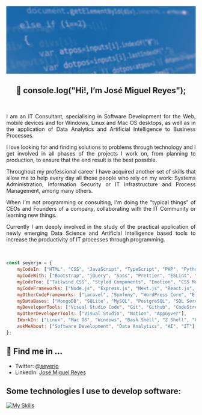 <img src="./assets/github-profile-banner.jpg" />

<h2 align="center">
    👋 console.log("Hi!, I’m José Miguel Reyes");
</h2>

<br/>

<p align="justify">
I am an IT Consultant, specialising in Software Development for the Web, mobile devices and for Windows, Linux and Mac OS desktops, as well as in the application of Data Analytics and Artificial Intelligence to Business Processes.
</p>

<p align="justify">
I love looking for and finding solutions to problems through technology and I get involved in all phases of the projects I work on, from planning to production, to ensure that the end result is the best possible.
</p>

<p align="justify">
Throughout my professional career I have acquired another set of skills that allow me to help every day all those people who rely on my work: Systems Administration, Information Security or IT Infrastructure and Process Management, among many others.
</p>

<p align="justify">
When I'm not programming or consulting, I'm doing the "typical things" of CEOs and Founders of a company, collaborating with the IT Community or learning new things.
</p>

<p align="justify">
Currently I am deeply involved in the study of the practical application of newly emerging Data Science and Artificial Intelligence based tools to increase the productivity of IT processes through programming.
</p>

<br/>

```javascript
const seyerjo = {
    myCodeIn: ["HTML", "CSS", "JavaScript", "TypeScript", "PHP", "Python", "C#"],
    myCodeWith: ["Bootstrap", "jQuery", "Sass", "Prettier", "ESLint", "Jest", "Vite", "PHPUnit"],
    myCodeToo: ["Tailwind CSS", "Styled Components", "Emotion", "CSS Modules", "Redux", "Axios"],
    myCodeFrameworks: ["Node.js", "Express.js", "Next.js", "React.js", "React Native"],
    myOtherCodeFrameworks: ["Laravel", "Symfony", "WordPress Core", "Electron", ".Net"],
    myDataBases: ["MongoDB", "SQLite", "MySQL", "PostgreSQL", "SQL Server"],
    myDeveloperTools: ["Visual Studio Code", "Git", "Github", "CodeStream", "Figma"],
    myOtherDeveloperTools: ["Visual Studio", "Notion", "AppGyver"],
    IWorkIn: ["Linux", "Mac OS", "Windows", "Bash Shell", "Z Shell", "Powershell"],
    askMeAbout: ["Software Development", "Data Analytics", "AI", "IT"],
};
```

## 📲 Find me in ...

-   Twitter: [@seyerjo](https://twitter.com/seyerjo "@seyerjo")
-   LinkedIn: [José Miguel Reyes](https://www.linkedin.com/in/josem-reyes "José Miguel Reyes")

## Some technologies I use to develop software:

[![My Skills](https://skills.thijs.gg/icons?i=html,css,js,ts,php,python,cs,bootstrap,jquery,sass,jest,vite,styledcomponents,emotion,redux,wordpress,nodejs,expressjs,nextjs,react,laravel,symfony,electron,dotnet,mongodb,sqlite,mysql,postgres,vscode,git,github,figma,visualstudio,linux,bash,powershell)]()
